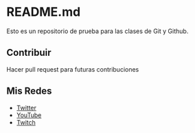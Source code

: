 # README.md
Esto es un repositorio de prueba para las clases de Git y Github.

## Contribuir
Hacer pull request para futuras contribuciones

## Mis Redes
- [Twitter](https://x.com/varko___)
- [YouTube](https://www.youtube.com/@varkoms)
- [Twitch](https://www.twitch.tv/varko___)
